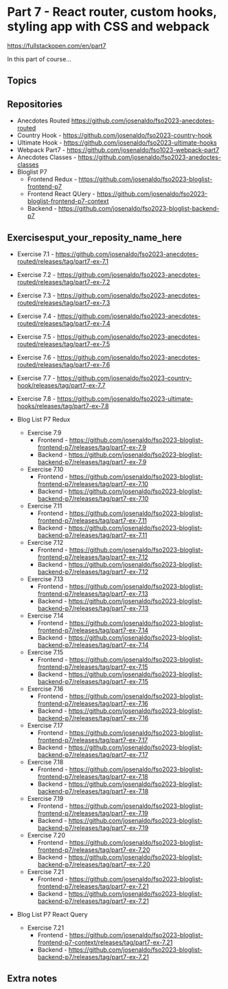 # Part 7 - React router, custom hooks, styling app with CSS and webpack

<https://fullstackopen.com/en/part7>

In this part of course...

## Topics

## Repositories

- Anecdotes Routed <https://github.com/josenaldo/fso2023-anecdotes-routed>
- Country Hook - <https://github.com/josenaldo/fso2023-country-hook>
- Ultimate Hook - <https://github.com/josenaldo/fso2023-ultimate-hooks>
- Webpack Part7 - <https://github.com/josenaldo/fso1023-webpack-part7>
- Anecdotes Classes - <https://github.com/josenaldo/fso2023-anedoctes-classes>
- Bloglist P7
  - Frontend Redux - <https://github.com/josenaldo/fso2023-bloglist-frontend-p7>
  - Frontend React QUery - <https://github.com/josenaldo/fso2023-bloglist-frontend-p7-context>
  - Backend - <https://github.com/josenaldo/fso2023-bloglist-backend-p7>

## Exercisesput_your_reposity_name_here

- Exercise 7.1 - <https://github.com/josenaldo/fso2023-anecdotes-routed/releases/tag/part7-ex-7.1>
- Exercise 7.2 - <https://github.com/josenaldo/fso2023-anecdotes-routed/releases/tag/part7-ex-7.2>
- Exercise 7.3 - <https://github.com/josenaldo/fso2023-anecdotes-routed/releases/tag/part7-ex-7.3>
- Exercise 7.4 - <https://github.com/josenaldo/fso2023-anecdotes-routed/releases/tag/part7-ex-7.4>
- Exercise 7.5 - <https://github.com/josenaldo/fso2023-anecdotes-routed/releases/tag/part7-ex-7.5>
- Exercise 7.6 - <https://github.com/josenaldo/fso2023-anecdotes-routed/releases/tag/part7-ex-7.6>
- Exercise 7.7 - <https://github.com/josenaldo/fso2023-country-hook/releases/tag/part7-ex-7.7>
- Exercise 7.8 - <https://github.com/josenaldo/fso2023-ultimate-hooks/releases/tag/part7-ex-7.8>
- Blog List P7 Redux
  - Exercise 7.9
    - Frontend - <https://github.com/josenaldo/fso2023-bloglist-frontend-p7/releases/tag/part7-ex-7.9>
    - Backend - <https://github.com/josenaldo/fso2023-bloglist-backend-p7/releases/tag/part7-ex-7.9>
  - Exercise 7.10
    - Frontend - <https://github.com/josenaldo/fso2023-bloglist-frontend-p7/releases/tag/part7-ex-7.10>
    - Backend - <https://github.com/josenaldo/fso2023-bloglist-backend-p7/releases/tag/part7-ex-7.10>
  - Exercise 7.11
    - Frontend - <https://github.com/josenaldo/fso2023-bloglist-frontend-p7/releases/tag/part7-ex-7.11>
    - Backend - <https://github.com/josenaldo/fso2023-bloglist-backend-p7/releases/tag/part7-ex-7.11>
  - Exercise 7.12
    - Frontend - <https://github.com/josenaldo/fso2023-bloglist-frontend-p7/releases/tag/part7-ex-7.12>
    - Backend - <https://github.com/josenaldo/fso2023-bloglist-backend-p7/releases/tag/part7-ex-7.12>
  - Exercise 7.13
    - Frontend - <https://github.com/josenaldo/fso2023-bloglist-frontend-p7/releases/tag/part7-ex-7.13>
    - Backend - <https://github.com/josenaldo/fso2023-bloglist-backend-p7/releases/tag/part7-ex-7.13>
  - Exercise 7.14
    - Frontend - <https://github.com/josenaldo/fso2023-bloglist-frontend-p7/releases/tag/part7-ex-7.14>
    - Backend - <https://github.com/josenaldo/fso2023-bloglist-backend-p7/releases/tag/part7-ex-7.14>
  - Exercise 7.15
    - Frontend - <https://github.com/josenaldo/fso2023-bloglist-frontend-p7/releases/tag/part7-ex-7.15>
    - Backend - <https://github.com/josenaldo/fso2023-bloglist-backend-p7/releases/tag/part7-ex-7.15>
  - Exercise 7.16
    - Frontend - <https://github.com/josenaldo/fso2023-bloglist-frontend-p7/releases/tag/part7-ex-7.16>
    - Backend - <https://github.com/josenaldo/fso2023-bloglist-backend-p7/releases/tag/part7-ex-7.16>
  - Exercise 7.17
    - Frontend - <https://github.com/josenaldo/fso2023-bloglist-frontend-p7/releases/tag/part7-ex-7.17>
    - Backend - <https://github.com/josenaldo/fso2023-bloglist-backend-p7/releases/tag/part7-ex-7.17>
  - Exercise 7.18
    - Frontend - <https://github.com/josenaldo/fso2023-bloglist-frontend-p7/releases/tag/part7-ex-7.18>
    - Backend - <https://github.com/josenaldo/fso2023-bloglist-backend-p7/releases/tag/part7-ex-7.18>
  - Exercise 7.19
    - Frontend - <https://github.com/josenaldo/fso2023-bloglist-frontend-p7/releases/tag/part7-ex-7.19>
    - Backend - <https://github.com/josenaldo/fso2023-bloglist-backend-p7/releases/tag/part7-ex-7.19>
  - Exercise 7.20
    - Frontend - <https://github.com/josenaldo/fso2023-bloglist-frontend-p7/releases/tag/part7-ex-7.20>
    - Backend - <https://github.com/josenaldo/fso2023-bloglist-backend-p7/releases/tag/part7-ex-7.20>
  - Exercise 7.21
    - Frontend - <https://github.com/josenaldo/fso2023-bloglist-frontend-p7/releases/tag/part7-ex-7.21>
    - Backend - <https://github.com/josenaldo/fso2023-bloglist-backend-p7/releases/tag/part7-ex-7.21>

- Blog List P7 React Query
  - Exercise 7.21
    - Frontend - <https://github.com/josenaldo/fso2023-bloglist-frontend-p7-context/releases/tag/part7-ex-7.21>
    - Backend - <https://github.com/josenaldo/fso2023-bloglist-backend-p7/releases/tag/part7-ex-7.21>

## Extra notes
